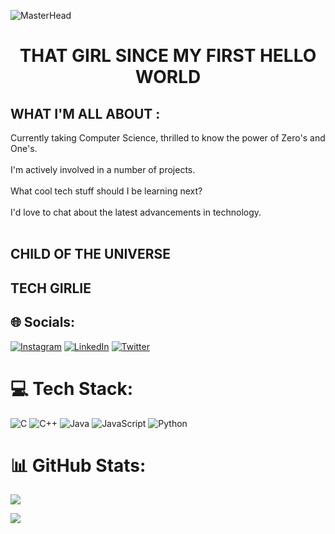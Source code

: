 ![MasterHead](https://media.giphy.com/media/26tn33aiTi1jkl6H6/giphy.gif)

<h1 align="center">THAT GIRL SINCE MY FIRST HELLO WORLD </h1>
<h2> WHAT I'M ALL ABOUT :</h2>
Currently taking Computer Science, thrilled to know the power of Zero's and One's.<br><br>
I'm actively involved in a number of projects.<br><br>
What cool tech stuff should I be learning next?<br><br>
I'd love to chat about the latest advancements in technology.<br><br>

## CHILD OF THE UNIVERSE


## TECH GIRLIE<br>


## 🌐 Socials:
[![Instagram](https://img.shields.io/badge/Instagram-%23E4405F.svg?logo=Instagram&logoColor=white)](https://instagram.com/__joankinoti__) [![LinkedIn](https://img.shields.io/badge/LinkedIn-%230077B5.svg?logo=linkedin&logoColor=white)](https://linkedin.com/in/-Joan-Kinoti) [![Twitter](https://img.shields.io/badge/Twitter-%231DA1F2.svg?logo=Twitter&logoColor=white)](https://twitter.com/_JoanKinoti_) 

# 💻 Tech Stack:
![C](https://img.shields.io/badge/c-%2300599C.svg?style=plastic&logo=c&logoColor=white) ![C++](https://img.shields.io/badge/c++-%2300599C.svg?style=plastic&logo=c%2B%2B&logoColor=white) ![Java](https://img.shields.io/badge/java-%23ED8B00.svg?style=plastic&logo=java&logoColor=white) ![JavaScript](https://img.shields.io/badge/javascript-%23323330.svg?style=plastic&logo=javascript&logoColor=%23F7DF1E) ![Python](https://img.shields.io/badge/python-3670A0?style=plastic&logo=python&logoColor=ffdd54) 
# 📊 GitHub Stats:
![](https://github-readme-stats.vercel.app/api/top-langs/?username=Kinotijoan&theme=react&hide_border=true&include_all_commits=false&count_private=true&layout=compact)


[![](https://visitcount.itsvg.in/api?id=Kinotijoan&icon=1&color=1)](https://visitcount.itsvg.in)

<!-- Proudly created with GPRM ( https://gprm.itsvg.in ) -->
